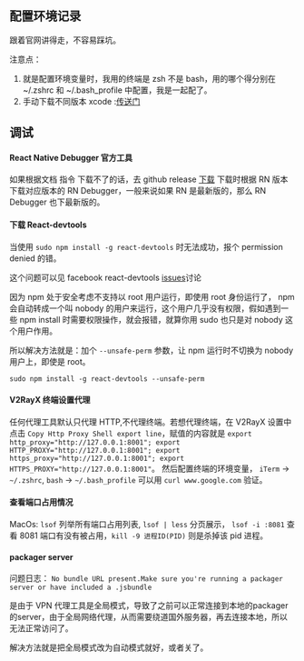 ## 配置环境记录
跟着官网讲得走，不容易踩坑。

注意点：
1. 就是配置环境变量时，我用的终端是 zsh 不是 bash，用的哪个得分别在 ~/.zshrc 和 ~/.bash_profile 中配置，我是一起配了。
2. 手动下载不同版本 xcode :[传送门](https://developer.apple.com/download/more/)

## 调试
#### React Native Debugger 官方工具
如果根据文档 指令 下载不了的话，去 github release [下载](https://github.com/jhen0409/react-native-debugger/releases)
下载时根据 RN 版本下载对应版本的 RN Debugger，一般来说如果 RN 是最新版的，那么 RN Debugger 也下最新版的。
#### 下载 React-devtools
当使用 `sudo npm install -g react-devtools` 时无法成功，报个 permission denied 的错。

这个问题可以见 facebook react-devtools [issues](https://github.com/facebook/react-devtools/issues/741)讨论

因为 npm 处于安全考虑不支持以 root 用户运行，即使用 root 身份运行了， npm 会自动转成一个叫 nobody 的用户来运行，这个用户几乎没有权限，假如遇到一些 npm install 时需要权限操作，就会报错，就算你用 sudo 也只是对 nobody 这个用户作用。

所以解决方法就是：加个 `--unsafe-perm` 参数，让 npm 运行时不切换为 nobody 用户上，即使是 root。

`sudo npm install -g react-devtools --unsafe-perm` 

#### V2RayX 终端设置代理
任何代理工具默认只代理 HTTP,不代理终端。若想代理终端，在 V2RayX 设置中点击 `Copy Http Proxy Shell export line`，赋值的内容就是 `export http_proxy="http://127.0.0.1:8001"; export HTTP_PROXY="http://127.0.0.1:8001"; export https_proxy="http://127.0.0.1:8001"; export HTTPS_PROXY="http://127.0.0.1:8001"`。
然后配置终端的环境变量， `iTerm` -> `~/.zshrc`,  `bash` -> `~/.bash_profile`
可以用 `curl www.google.com` 验证。

#### 查看端口占用情况
MacOs: `lsof` 列举所有端口占用列表, `lsof | less` 分页展示， `lsof -i :8081` 查看 8081 端口有没有被占用，`kill -9 进程ID(PID)` 则是杀掉该 pid 进程。

#### packager server
问题日志： `No bundle URL present.Make sure you're running a packager server or have included a .jsbundle`

是由于 VPN 代理工具是全局模式，导致了之前可以正常连接到本地的packager的server，由于全局网络代理，从而需要绕道国外服务器，再去连接本地，所以无法正常访问了。

解决方法就是把全局模式改为自动模式就好，或者关了。

